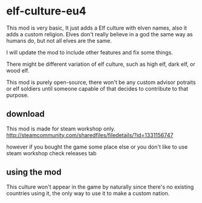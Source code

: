# elf-culture-eu4

This mod is very basic, It just adds a Elf culture with elven names, also it adds a custom religion. Elves don't really believe in a god the same way as humans do, but not all elves are the same.

I will update the mod to include other features and fix some things. 

There might be different variation of elf culture, such as high elf, dark elf, or wood elf.

This mod is purely open-source, there won't be any custom advisor potraits or elf soldiers until someone capable of that decides to contribute to that purpose.


## download
This mod is made for steam workshop only. 
http://steamcommunity.com/sharedfiles/filedetails/?id=1331156747

however if you bought the game some place else or you don't like to use steam workshop
check releases tab


## using the mod
This culture won't appear in the game by naturally since there's no existing countries using it, the only way to use it to make a custom nation.
